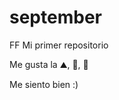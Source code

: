 # september
FF
Mi primer repositorio

Me gusta la :mountain:, :pizza:, :icecream:

Me siento bien :)
